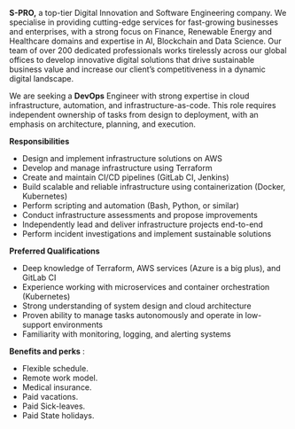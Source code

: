 **S-PRO,** a top-tier Digital Innovation and Software Engineering company. We
specialise in providing cutting-edge services for fast-growing businesses and
enterprises, with a strong focus on Finance, Renewable Energy and Healthcare
domains and expertise in AI, Blockchain and Data Science. Our team of over 200
dedicated professionals works tirelessly across our global offices to develop
innovative digital solutions that drive sustainable business value and
increase our client’s competitiveness in a dynamic digital landscape.

We are seeking a **DevOps** Engineer with strong expertise in cloud
infrastructure, automation, and infrastructure-as-code. This role requires
independent ownership of tasks from design to deployment, with an emphasis on
architecture, planning, and execution.

**Responsibilities**

  * Design and implement infrastructure solutions on AWS 
  * Develop and manage infrastructure using Terraform
  * Create and maintain CI/CD pipelines (GitLab CI, Jenkins)
  * Build scalable and reliable infrastructure using containerization (Docker, Kubernetes)
  * Perform scripting and automation (Bash, Python, or similar)
  * Conduct infrastructure assessments and propose improvements
  * Independently lead and deliver infrastructure projects end-to-end
  * Perform incident investigations and implement sustainable solutions

**Preferred Qualifications**

  * Deep knowledge of Terraform, AWS services (Azure is a big plus), and GitLab CI
  * Experience working with microservices and container orchestration (Kubernetes)
  * Strong understanding of system design and cloud architecture
  * Proven ability to manage tasks autonomously and operate in low-support environments
  * Familiarity with monitoring, logging, and alerting systems

**Benefits and perks** :

  * Flexible schedule.
  * Remote work model.
  * Medical insurance.
  * Paid vacations.
  * Paid Sick-leaves.
  * Paid State holidays.